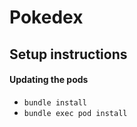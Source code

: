 # Pokedex

## Setup instructions

#### Updating the pods

* `bundle install`
* `bundle exec pod install`
